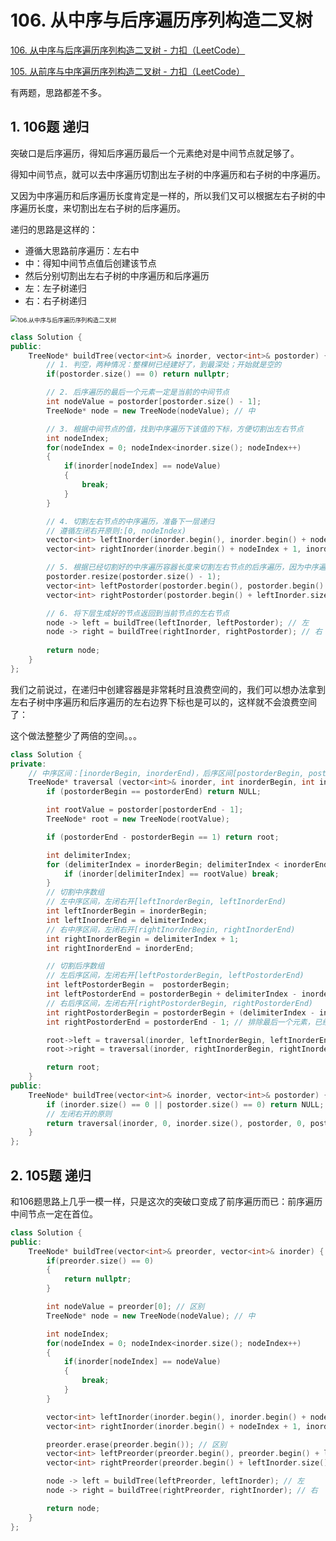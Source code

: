 # 106. 从中序与后序遍历序列构造二叉树

[106. 从中序与后序遍历序列构造二叉树 - 力扣（LeetCode）](https://leetcode.cn/problems/construct-binary-tree-from-inorder-and-postorder-traversal/)

[105. 从前序与中序遍历序列构造二叉树 - 力扣（LeetCode）](https://leetcode.cn/problems/construct-binary-tree-from-preorder-and-inorder-traversal/)



有两题，思路都差不多。

## 1. 106题 递归

突破口是后序遍历，得知后序遍历最后一个元素绝对是中间节点就足够了。

得知中间节点，就可以去中序遍历切割出左子树的中序遍历和右子树的中序遍历。

又因为中序遍历和后序遍历长度肯定是一样的，所以我们又可以根据左右子树的中序遍历长度，来切割出左右子树的后序遍历。

递归的思路是这样的：

- 遵循大思路前序遍历：左右中
- 中：得知中间节点值后创建该节点
- 然后分别切割出左右子树的中序遍历和后序遍历
- 左：左子树递归
- 右：右子树递归

<img src="https://img-blog.csdnimg.cn/20210203154249860.png" alt="106.从中序与后序遍历序列构造二叉树" style="zoom:67%;" />

```c++
class Solution {
public:
    TreeNode* buildTree(vector<int>& inorder, vector<int>& postorder) {
        // 1. 判空，两种情况：整棵树已经建好了，到最深处；开始就是空的
        if(postorder.size() == 0) return nullptr;

        // 2. 后序遍历的最后一个元素一定是当前的中间节点
        int nodeValue = postorder[postorder.size() - 1];
        TreeNode* node = new TreeNode(nodeValue); // 中

        // 3. 根据中间节点的值，找到中序遍历下该值的下标，方便切割出左右节点
        int nodeIndex;
        for(nodeIndex = 0; nodeIndex<inorder.size(); nodeIndex++)
        {
            if(inorder[nodeIndex] == nodeValue)
            {
                break;
            }
        } 

        // 4. 切割左右节点的中序遍历，准备下一层递归
        // 遵循左闭右开原则:[0, nodeIndex)
        vector<int> leftInorder(inorder.begin(), inorder.begin() + nodeIndex);
        vector<int> rightInorder(inorder.begin() + nodeIndex + 1, inorder.end());

        // 5. 根据已经切割好的中序遍历容器长度来切割左右节点的后序遍历，因为中序遍历喝后序遍历长度一定是一样的
        postorder.resize(postorder.size() - 1);
        vector<int> leftPostorder(postorder.begin(), postorder.begin() + leftInorder.size());
        vector<int> rightPostorder(postorder.begin() + leftInorder.size(), postorder.end());

        // 6. 将下层生成好的节点返回到当前节点的左右节点
        node -> left = buildTree(leftInorder, leftPostorder); // 左
        node -> right = buildTree(rightInorder, rightPostorder); // 右
        
        return node;
    }
};
```

我们之前说过，在递归中创建容器是非常耗时且浪费空间的，我们可以想办法拿到左右子树中序遍历和后序遍历的左右边界下标也是可以的，这样就不会浪费空间了：

这个做法整整少了两倍的空间。。。

```c++
class Solution {
private:
    // 中序区间：[inorderBegin, inorderEnd)，后序区间[postorderBegin, postorderEnd)
    TreeNode* traversal (vector<int>& inorder, int inorderBegin, int inorderEnd, vector<int>& postorder, int postorderBegin, int postorderEnd) {
        if (postorderBegin == postorderEnd) return NULL;

        int rootValue = postorder[postorderEnd - 1];
        TreeNode* root = new TreeNode(rootValue);

        if (postorderEnd - postorderBegin == 1) return root;

        int delimiterIndex;
        for (delimiterIndex = inorderBegin; delimiterIndex < inorderEnd; delimiterIndex++) {
            if (inorder[delimiterIndex] == rootValue) break;
        }
        // 切割中序数组
        // 左中序区间，左闭右开[leftInorderBegin, leftInorderEnd)
        int leftInorderBegin = inorderBegin;
        int leftInorderEnd = delimiterIndex;
        // 右中序区间，左闭右开[rightInorderBegin, rightInorderEnd)
        int rightInorderBegin = delimiterIndex + 1;
        int rightInorderEnd = inorderEnd;

        // 切割后序数组
        // 左后序区间，左闭右开[leftPostorderBegin, leftPostorderEnd)
        int leftPostorderBegin =  postorderBegin;
        int leftPostorderEnd = postorderBegin + delimiterIndex - inorderBegin; // 终止位置是 需要加上 中序区间的大小size
        // 右后序区间，左闭右开[rightPostorderBegin, rightPostorderEnd)
        int rightPostorderBegin = postorderBegin + (delimiterIndex - inorderBegin);
        int rightPostorderEnd = postorderEnd - 1; // 排除最后一个元素，已经作为节点了

        root->left = traversal(inorder, leftInorderBegin, leftInorderEnd,  postorder, leftPostorderBegin, leftPostorderEnd);
        root->right = traversal(inorder, rightInorderBegin, rightInorderEnd, postorder, rightPostorderBegin, rightPostorderEnd);

        return root;
    }
public:
    TreeNode* buildTree(vector<int>& inorder, vector<int>& postorder) {
        if (inorder.size() == 0 || postorder.size() == 0) return NULL;
        // 左闭右开的原则
        return traversal(inorder, 0, inorder.size(), postorder, 0, postorder.size());
    }
};
```





## 2. 105题 递归

和106题思路上几乎一模一样，只是这次的突破口变成了前序遍历而已：前序遍历中间节点一定在首位。

```c++
class Solution {
public:
    TreeNode* buildTree(vector<int>& preorder, vector<int>& inorder) {
        if(preorder.size() == 0)
        {
            return nullptr;
        }

        int nodeValue = preorder[0]; // 区别
        TreeNode* node = new TreeNode(nodeValue); // 中

        int nodeIndex;
        for(nodeIndex = 0; nodeIndex<inorder.size(); nodeIndex++)
        {
            if(inorder[nodeIndex] == nodeValue)
            {
                break;
            }
        }

        vector<int> leftInorder(inorder.begin(), inorder.begin() + nodeIndex);
        vector<int> rightInorder(inorder.begin() + nodeIndex + 1, inorder.end());

        preorder.erase(preorder.begin()); // 区别
        vector<int> leftPreorder(preorder.begin(), preorder.begin() + leftInorder.size());
        vector<int> rightPreorder(preorder.begin() + leftInorder.size(), preorder.end());

        node -> left = buildTree(leftPreorder, leftInorder); // 左
        node -> right = buildTree(rightPreorder, rightInorder); // 右

        return node;
    }
};
```

